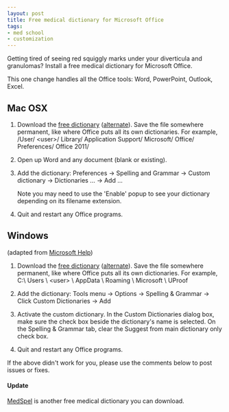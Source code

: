 ```yaml
---
layout: post
title: Free medical dictionary for Microsoft Office
tags:
- med school
- customization
---
```


Getting tired of seeing red squiggly marks under your diverticula and
granulomas?  Install a free medical dictionary for Microsoft Office.

 [dic]: http://mtherald.com/download/MTH-Med-Spel-Chek.zip
 [www]: http://mtherald.com/free-medical-spell-checker-for-microsoft-word-custom-dictionary

This one change handles all the Office tools: Word, PowerPoint, Outlook,
Excel.


## Mac OSX

1. Download the [free dictionary][dic] ([alternate][MedSpel]).  Save the file
   somewhere permanent, like where Office puts all its own dictionaries.  For
   example, /User/ \<user\>/ Library/ Application Support/ Microsoft/ Office/
   Preferences/ Office 2011/

2. Open up Word and any document (blank or existing).

3. Add the dictionary:
   Preferences &rarr;
   Spelling and Grammar &rarr;
   Custom dictionary &rarr;
   Dictionaries ... &rarr;
   Add ...

   Note you may need to use the 'Enable' popup to see your dictionary
   depending on its filename extension.

4. Quit and restart any Office programs.


## Windows

(adapted from [Microsoft Help](http://office.microsoft.com/en-us/word-help/create-and-use-custom-dictionaries-HP005189558.aspx))

1. Download the [free dictionary][dic] ([alternate][MedSpel]).  Save the file
   somewhere permanent, like where Office puts all its own dictionaries.  For
   example, C:\\ Users \\ \<user\> \\ AppData \\ Roaming \\ Microsoft \\
   UProof

2. Add the dictionary:
   Tools menu &rarr;
   Options &rarr;
   Spelling & Grammar &rarr;
   Click Custom Dictionaries &rarr;
   Add

3. Activate the custom dictionary.  In the Custom Dictionaries dialog box,
   make sure the check box beside the dictionary's name is selected.  On the
   Spelling & Grammar tab, clear the Suggest from main dictionary only check
   box.

4. Quit and restart any Office programs.


If the above didn't work for you, please use the comments below to post issues
or fixes.


#### Update

[MedSpel] is another free medical dictionary you can download.

[MedSpel]: http://e-medtools.com/medspel.html
